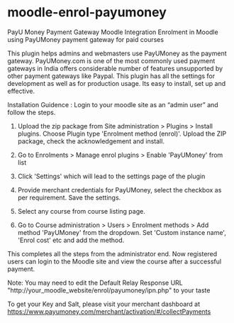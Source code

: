 # moodle-enrol-payumoney
PayU Money Payment Gateway Moodle Integration
Enrolment in Moodle using PayUMoney payment gateway for paid courses

This plugin helps admins and webmasters use PayUMoney as the payment gateway. PayUMoney.com is one of the most commonly used payment gateways in India offers considerable number of features unsupported by other payment gateways like Paypal. This plugin has all the settings for development as well as for production usage. Its easy to install, set up and effective.

Installation Guidence : 
Login to your moodle site as an “admin user” and follow the steps.

1) Upload the zip package from Site administration > Plugins > Install plugins. Choose Plugin type 'Enrolment method (enrol)'. Upload the ZIP package, check the acknowledgement and install.

2) Go to Enrolments > Manage enrol plugins > Enable 'PayUMoney' from list

3) Click 'Settings' which will lead to the settings page of the plugin

4) Provide merchant credentials for PayUMoney, select the checkbox as per requirement. Save the settings.

5) Select any course from course listing page.

6) Go to Course administration > Users > Enrolment methods > Add method 'PayUMoney' from the dropdown. Set 'Custom instance name', 'Enrol cost' etc and add the method.

This completes all the steps from the administrator end. Now registered users can login to the Moodle site and view the course after a successful payment.

Note: You may need to edit the Default Relay Response URL "http://your_moodle_website/enrol/payumoney/ipn.php" to your taste

To get your Key and Salt, please visit your merchant dashboard at https://www.payumoney.com/merchant/activation/#/collectPayments
